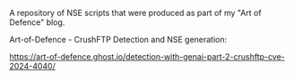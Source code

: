 A repository of NSE scripts that were produced as part of my "Art of Defence" blog.

Art-of-Defence - CrushFTP Detection and NSE generation:

https://art-of-defence.ghost.io/detection-with-genai-part-2-crushftp-cve-2024-4040/
